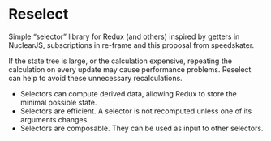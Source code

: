 # Reselect

Simple “selector” library for Redux (and others) inspired by getters in NuclearJS, subscriptions in re-frame and this proposal from speedskater.

If the state tree is large, or the calculation expensive, repeating the calculation on every update may cause performance problems. Reselect can help to avoid these unnecessary recalculations.

- Selectors can compute derived data, allowing Redux to store the minimal possible state.
- Selectors are efficient. A selector is not recomputed unless one of its arguments changes.
- Selectors are composable. They can be used as input to other selectors.

